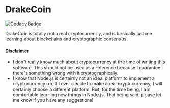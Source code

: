 # DrakeCoin

[![Codacy Badge](https://api.codacy.com/project/badge/Grade/08bd440505384869b9e5bbe23137a70c)](https://www.codacy.com/app/ihatecsv/DrakeCoin?utm_source=github.com&amp;utm_medium=referral&amp;utm_content=ihatecsv/DrakeCoin&amp;utm_campaign=Badge_Grade)

DrakeCoin is totally not a real cryptocurrency, and is basically just me learning about blockchains and cryptographic consensus.

#### Disclaimer
* I don't really know much about cryptocurrency at the time of writing this software. This should not be used as a reference because I guarantee there's something wrong with it cryptographically.
* I know that Node.js is certainly not an ideal platform to implement a cryptocurrency on. If I ever decide to make a real cryptocurrency, I will certainly choose a different platform. But, for the time being, I am comfortable learning new things in Node.js. That being said, please let me know if you have any suggestions!

